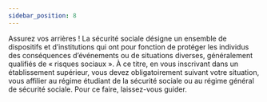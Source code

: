 ```yaml
---
sidebar_position: 8
---
```


Assurez vos arrières ! La sécurité sociale désigne un ensemble de dispositifs et d’institutions
qui ont pour fonction de protéger les individus des conséquences d’événements ou de
situations diverses, généralement qualifiés de « risques sociaux ». À ce titre, en vous
inscrivant dans un établissement supérieur, vous devez obligatoirement suivant votre
situation, vous affilier au régime étudiant de la sécurité sociale ou au régime général de
sécurité sociale. Pour ce faire, laissez-vous guider.